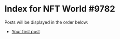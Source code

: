 # Index for NFT World #9782
Posts will be displayed in the order below:

- [Your first post](./001-first.md)

